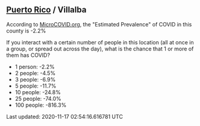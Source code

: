 
## [Puerto Rico](/united-states/puerto-rico) / Villalba

According to [MicroCOVID.org](http://microcovid.org),
the "Estimated Prevalence" of COVID in this county is -2.2%

If you interact with a certain number of people in this location
(all at once in a group, or spread out across the day), what is the chance that
1 or more of them has COVID?

- 1 person: -2.2%
- 2 people: -4.5%
- 3 people: -6.9%
- 5 people: -11.7%
- 10 people: -24.8%
- 25 people: -74.0%
- 100 people: -816.3%

Last updated: 2020-11-17 02:54:16.616781 UTC
